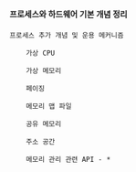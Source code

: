 #### 프로세스와 하드웨어 기본 개념 정리


	프로세스 추가 개념 및 운용 메커니즘 

		가상 CPU

		가상 메모리

		페이징

		메모리 맵 파일

		공유 메모리 

		주소 공간

		메모리 관리 관련 API - * 
